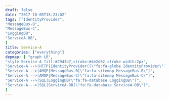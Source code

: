 ```yaml
---
draft: false
date: "2017-10-05T15:23:02"
tags: ["IdentityProvider",
"MessageBus-B",
"MessageBus-C",
"LoggingDB",
"ServiceA-DB",
]
title: Service-A
categories: ["everything"]
depmap: [ "graph LR",
"style Service-A fill:#2943b7,stroke:#4e2d62,stroke-width:2px",
"Service-A -->|HTTP|IdentityProvider((\"fa:fa-globe IdentityProvider\"))",
"Service-A -->|AMQP|MessageBus-B[\"fa:fa-sitemap MessageBus-B\"]",
"Service-A -->|AMQP|MessageBus-C[\"fa:fa-sitemap MessageBus-C\"]",
"Service-A -->|SQL|LoggingDB(\"fa:fa-database LoggingDB\")",
"Service-A -->|SQL|ServiceA-DB(\"fa:fa-database ServiceA-DB\")",
]
---
```

			